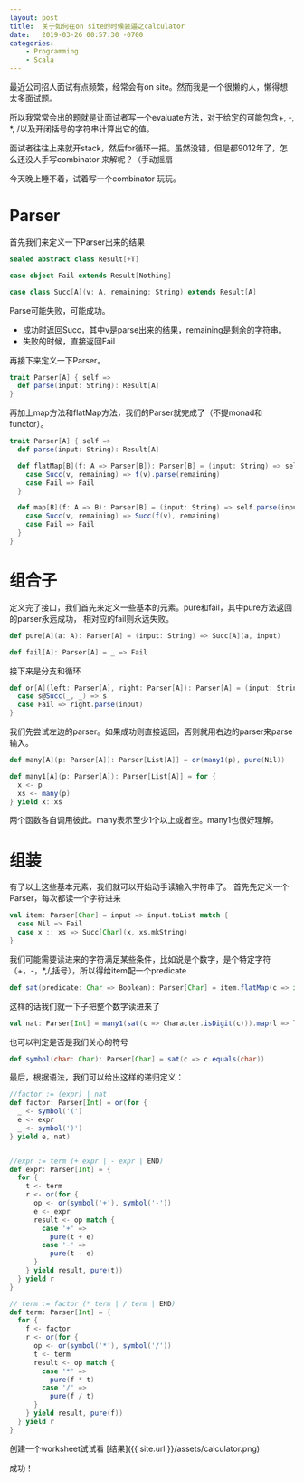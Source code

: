 ```yaml
---
layout: post
title:  关于如何在on site的时候装逼之calculator
date:   2019-03-26 00:57:30 -0700
categories: 
    - Programming
    - Scala 
---
```

最近公司招人面试有点频繁，经常会有on site。然而我是一个很懒的人，懒得想太多面试题。

所以我常常会出的题就是让面试者写一个evaluate方法，对于给定的可能包含+, -, *, /以及开闭括号的字符串计算出它的值。

面试者往往上来就开stack，然后for循环一把。虽然没错，但是都9012年了，怎么还没人手写combinator 来解呢？（手动摇扇

今天晚上睡不着，试着写一个combinator 玩玩。

# Parser
首先我们来定义一下Parser出来的结果
```scala
sealed abstract class Result[+T]

case object Fail extends Result[Nothing]

case class Succ[A](v: A, remaining: String) extends Result[A]
```

Parse可能失败，可能成功。

+ 成功时返回Succ，其中v是parse出来的结果，remaining是剩余的字符串。
+ 失败的时候，直接返回Fail

再接下来定义一下Parser。
```scala
trait Parser[A] { self =>
  def parse(input: String): Result[A]
}
```

再加上map方法和flatMap方法，我们的Parser就完成了（不提monad和functor）。
```scala
trait Parser[A] { self =>
  def parse(input: String): Result[A]

  def flatMap[B](f: A => Parser[B]): Parser[B] = (input: String) => self.parse(input) match {
    case Succ(v, remaining) => f(v).parse(remaining)
    case Fail => Fail
  }

  def map[B](f: A => B): Parser[B] = (input: String) => self.parse(input) match {
    case Succ(v, remaining) => Succ(f(v), remaining)
    case Fail => Fail
  }
}
```

# 组合子
定义完了接口，我们首先来定义一些基本的元素。pure和fail，其中pure方法返回的parser永远成功， 相对应的fail则永远失败。
```scala
def pure[A](a: A): Parser[A] = (input: String) => Succ[A](a, input)

def fail[A]: Parser[A] = _ => Fail
```

接下来是分支和循环
```scala
def or[A](left: Parser[A], right: Parser[A]): Parser[A] = (input: String) => left.parse(input) match {
  case s@Succ(_, _) => s
  case Fail => right.parse(input)
}
```
我们先尝试左边的parser。如果成功则直接返回，否则就用右边的parser来parse输入。

```scala
def many[A](p: Parser[A]): Parser[List[A]] = or(many1(p), pure(Nil))

def many1[A](p: Parser[A]): Parser[List[A]] = for {
  x <- p
  xs <- many(p)
} yield x::xs
```
两个函数各自调用彼此。many表示至少1个以上或者空。many1也很好理解。

# 组装
有了以上这些基本元素，我们就可以开始动手读输入字符串了。
首先先定义一个Parser，每次都读一个字符进来
```scala
val item: Parser[Char] = input => input.toList match {
  case Nil => Fail
  case x :: xs => Succ[Char](x, xs.mkString)
}
```

我们可能需要读进来的字符满足某些条件，比如说是个数字，是个特定字符（+，-，*,/,括号），所以得给item配一个predicate
```scala
def sat(predicate: Char => Boolean): Parser[Char] = item.flatMap(c => if(predicate(c)) pure(c) else fail)
```

这样的话我们就一下子把整个数字读进来了
```scala
val nat: Parser[Int] = many1(sat(c => Character.isDigit(c))).map(l => l.mkString.toInt)
```

也可以判定是否是我们关心的符号
```scala
def symbol(char: Char): Parser[Char] = sat(c => c.equals(char))
```

最后，根据语法，我们可以给出这样的递归定义：
```scala
//factor := (expr) | nat
def factor: Parser[Int] = or(for { 
  _ <- symbol('(')
  e <- expr
  _ <- symbol(')')
} yield e, nat)


//expr := term (+ expr | - expr | END)
def expr: Parser[Int] = {
  for {
    t <- term
    r <- or(for {
      op <- or(symbol('+'), symbol('-'))
      e <- expr
      result <- op match {
        case '+' =>
          pure(t + e)
        case '-' =>
          pure(t - e)
      }
    } yield result, pure(t))
  } yield r
}

// term := factor (* term | / term | END)
def term: Parser[Int] = {
  for {
    f <- factor
    r <- or(for {
      op <- or(symbol('*'), symbol('/'))
      t <- term
      result <- op match {
        case '*' =>
          pure(f * t)
        case '/' =>
          pure(f / t)
      }
    } yield result, pure(f))
  } yield r
}
```

创建一个worksheet试试看
[结果]({{ site.url }}/assets/calculator.png)

成功！
